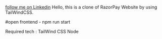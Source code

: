 [follow me on Linkedin](https://www.linkedin.com/in/vikko/)
Hello, this is a clone of RazorPay Website by using TailWindCSS.

#open frontend - npm run start

Required tech : 
TailWind CSS
Node
